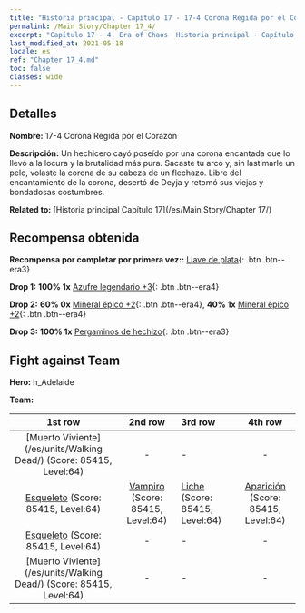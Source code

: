 ```yaml
---
title: "Historia principal - Capítulo 17 - 17-4 Corona Regida por el Corazón"
permalink: /Main Story/Chapter 17_4/
excerpt: "Capítulo 17 - 4. Era of Chaos  Historia principal - Capítulo 17_4. 17-4 Corona Regida por el Corazón"
last_modified_at: 2021-05-18
locale: es
ref: "Chapter 17_4.md"
toc: false
classes: wide
---
```


## Detalles

 **Nombre:** 17-4 Corona Regida por el Corazón

 **Descripción:** Un hechicero cayó poseído por una corona encantada que lo llevó a la locura y la brutalidad más pura. Sacaste tu arco y, sin lastimarle un pelo, volaste la corona de su cabeza de un flechazo. Libre del encantamiento de la corona, desertó de Deyja y retomó sus viejas y bondadosas costumbres.

 **Related to:** [Historia principal Capítulo 17](/es/Main Story/Chapter 17/)

## Recompensa obtenida

 **Recompensa por completar por primera vez::** [Llave de plata](/ItemsES/con_693/){: .btn .btn--era3}

 **Drop 1:** **100% 1x** [Azufre legendario +3](/ItemsES/mat_57/){: .btn .btn--era4}

 **Drop 2:** **60% 0x** [Mineral épico +2](/ItemsES/mat_47/){: .btn .btn--era4}, **40% 1x** [Mineral épico +2](/ItemsES/mat_47/){: .btn .btn--era4}

 **Drop 3:** **100% 1x** [Pergaminos de hechizo](/ItemsES/con_694/){: .btn .btn--era3}


## Fight against Team
 **Hero:** h_Adelaide

 **Team:**


  | 1st row | 2nd row | 3rd row | 4th row |
  |:----:|:----:|:----|:----:|
  | [Muerto Viviente](/es/units/Walking Dead/) (Score: 85415, Level:64)  | - | - | - |
  | [Esqueleto](/es/units/Skeleton/) (Score: 85415, Level:64)  | [Vampiro](/es/units/Vampire/) (Score: 85415, Level:64)  | [Liche](/es/units/Lich/) (Score: 85415, Level:64)  | [Aparición](/es/units/Wight/) (Score: 85415, Level:64)  |
  | [Esqueleto](/es/units/Skeleton/) (Score: 85415, Level:64)  | - | - | - |
  | [Muerto Viviente](/es/units/Walking Dead/) (Score: 85415, Level:64)  | - | - | - |


